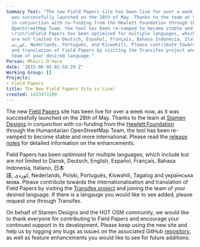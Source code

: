 ```yaml
---
Summary Text: "The new Field Papers site has been live for over a week now, as it
  was successfully launched on the 28th of May. Thanks to the team at Stamen Design
  in conjunction with co-funding from the Hewlett Foundation through the Humanitarian
  OpenStreetMap Team, the tool has been re-vamped to become stable and more international.
  \r\n\r\nField Papers has been optimised for multiple languages, which include but
  are not limited to Deutsch, Español, Français, Bahasa Indonesia, Italiano, 日本語,
  کوردی, Nederlands, Português, and Kiswahili. Please contribute towards the internationalisation
  and translation of Field Papers by visiting the Transifex project and joining the
  team of your desired language."
Person: Mhairi O'Hara
date: '2015-06-05 02:58:29 Z'
Working Group: []
Projects:
- Field Papers
title: The New Field Papers Site is Live!
created: 1433473109
---
```

<p>The new <a href="http://fieldpapers.org/">Field Papers</a> site has been live for over a week now, as it was successfully launched on the 28th of May. Thanks to the team at <a href="http://stamen.com/">Stamen Designs</a> in conjunction with co-funding from the <a href="http://www.hewlett.org/">Hewlett Foundation</a> through the Humanitarian OpenStreetMap Team, the tool has been re-vamped to become stable and more international. Please read the <a href="http://fieldpapers.tumblr.com/">release notes</a>&nbsp;for detailed information on the enhancements.</p><p>Field Papers has been optimised for multiple languages, which include but are not limited to&nbsp;Dansk,&nbsp;Deutsch,&nbsp;English,&nbsp;Español,&nbsp;Français,&nbsp;Bahasa Indonesia,&nbsp;Italiano,&nbsp;日本語,&nbsp;کوردی,&nbsp;Nederlands,&nbsp;Polski,&nbsp;Português,&nbsp;Kiswahili,&nbsp;Tagalog and&nbsp;українська мова. Please contribute towards the internationalisation and translation of Field Papers by visiting the <a href="https://www.transifex.com/projects/p/fieldpapers/">Transifex project</a> and joining the team of your desired language. If there is a langauge you would like to see added, please request one through Transifex.</p><p>On behalf of Stamen Designs and the HOT OSM community, we would like to thank everyone for contributing to Field Papers and encourage your continued support in its development. Please keep using the new site and help us by logging any bugs as issues on the associated GitHub <a href="https://github.com/stamen/fieldpapers/issues">repository</a>, as well as feature enhancements you would like to see for future additions.&nbsp;</p><p>&nbsp;</p><p>&nbsp;</p><div style="color: #222222; font-family: arial, sans-serif; font-size: 12.8000001907349px; line-height: normal;">&nbsp;</div><div style="color: #222222; font-family: arial, sans-serif; font-size: 12.8000001907349px; line-height: normal;">&nbsp;</div>
